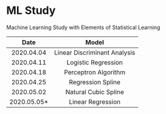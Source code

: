# ML Study

Machine Learning Study with Elements of Statistical Learning

|Date|Model|
|:-:|:-:|
|2020.04.04|Linear Discriminant Analysis|
|2020.04.11|Logistic Regression|
|2020.04.18|Perceptron Algorithm|
|2020.04.25|Regression Spline|
|2020.05.02|Natural Cubic Spline|
|2020.05.05*|Linear Regression|
